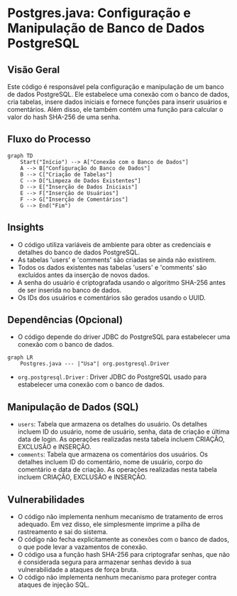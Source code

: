 # Postgres.java: Configuração e Manipulação de Banco de Dados PostgreSQL

## Visão Geral
Este código é responsável pela configuração e manipulação de um banco de dados PostgreSQL. Ele estabelece uma conexão com o banco de dados, cria tabelas, insere dados iniciais e fornece funções para inserir usuários e comentários. Além disso, ele também contém uma função para calcular o valor do hash SHA-256 de uma senha.

## Fluxo do Processo

```mermaid
graph TD
    Start("Início") --> A["Conexão com o Banco de Dados"]
    A --> B["Configuração do Banco de Dados"]
    B --> C["Criação de Tabelas"]
    C --> D["Limpeza de Dados Existentes"]
    D --> E["Inserção de Dados Iniciais"]
    E --> F["Inserção de Usuários"]
    F --> G["Inserção de Comentários"]
    G --> End("Fim")
```

## Insights
- O código utiliza variáveis de ambiente para obter as credenciais e detalhes do banco de dados PostgreSQL.
- As tabelas 'users' e 'comments' são criadas se ainda não existirem.
- Todos os dados existentes nas tabelas 'users' e 'comments' são excluídos antes da inserção de novos dados.
- A senha do usuário é criptografada usando o algoritmo SHA-256 antes de ser inserida no banco de dados.
- Os IDs dos usuários e comentários são gerados usando o UUID.

## Dependências (Opcional)
- O código depende do driver JDBC do PostgreSQL para estabelecer uma conexão com o banco de dados.

```mermaid
graph LR
    Postgres.java --- |"Usa"| org.postgresql.Driver
```

- `org.postgresql.Driver` : Driver JDBC do PostgreSQL usado para estabelecer uma conexão com o banco de dados.

## Manipulação de Dados (SQL)
- `users`: Tabela que armazena os detalhes do usuário. Os detalhes incluem ID do usuário, nome de usuário, senha, data de criação e última data de login. As operações realizadas nesta tabela incluem CRIAÇÃO, EXCLUSÃO e INSERÇÃO.
- `comments`: Tabela que armazena os comentários dos usuários. Os detalhes incluem ID do comentário, nome de usuário, corpo do comentário e data de criação. As operações realizadas nesta tabela incluem CRIAÇÃO, EXCLUSÃO e INSERÇÃO.

## Vulnerabilidades
- O código não implementa nenhum mecanismo de tratamento de erros adequado. Em vez disso, ele simplesmente imprime a pilha de rastreamento e sai do sistema.
- O código não fecha explicitamente as conexões com o banco de dados, o que pode levar a vazamentos de conexão.
- O código usa a função hash SHA-256 para criptografar senhas, que não é considerada segura para armazenar senhas devido à sua vulnerabilidade a ataques de força bruta.
- O código não implementa nenhum mecanismo para proteger contra ataques de injeção SQL.
